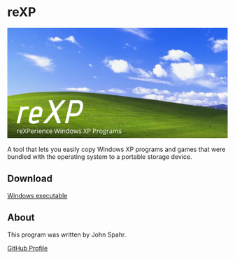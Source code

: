 # reXP
![reXP Banner](https://github.com/JohnSpahr/reXP/blob/master/reXP.png?raw=true)

A tool that lets you easily copy Windows XP programs and games that were bundled with the operating system to a portable storage device.

## Download
[Windows executable](https://github.com/JohnSpahr/reXP/releases/download/v1.4.0/reXP_v1.4.0.exe)

## About
This program was written by John Spahr.

[GitHub Profile](https://github.com/JohnSpahr)

